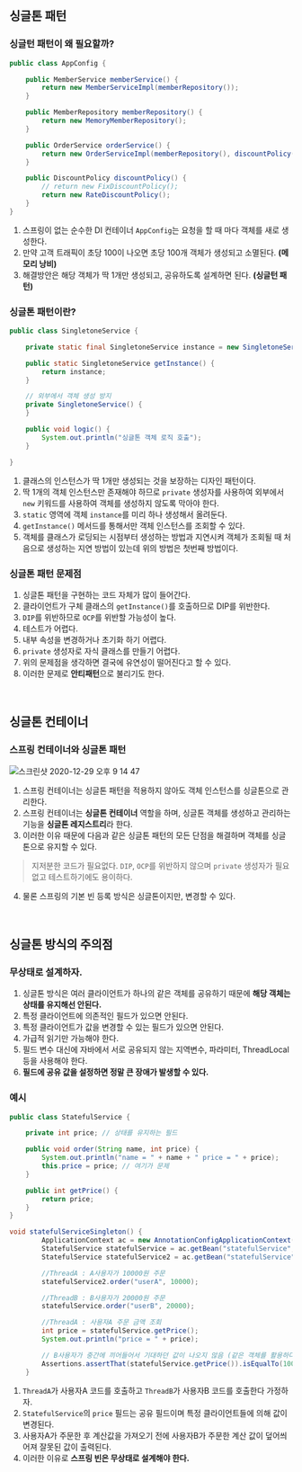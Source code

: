 ## 싱글톤 패턴 
### 싱글턴 패턴이 왜 필요할까? 
```java
public class AppConfig {

    public MemberService memberService() {
        return new MemberServiceImpl(memberRepository());
    }

    public MemberRepository memberRepository() {
        return new MemoryMemberRepository();
    }

    public OrderService orderService() {
        return new OrderServiceImpl(memberRepository(), discountPolicy());
    }

    public DiscountPolicy discountPolicy() {
        // return new FixDiscountPolicy();
        return new RateDiscountPolicy();
    }
}
```
1. 스프링이 없는 순수한 DI 컨테이너 `AppConfig`는 요청을 할 때 마다 객체를 새로 생성한다.
2. 만약 고객 트래픽이 초당 100이 나오면 초당 100개 객체가 생성되고 소멸된다. **(메모리 낭비)** 
3. 해결방안은 해당 객체가 딱 1개만 생성되고, 공유하도록 설계하면 된다. **(싱글턴 패턴)**

### 싱글톤 패턴이란?
```java
public class SingletoneService {

    private static final SingletoneService instance = new SingletoneService();

    public static SingletoneService getInstance() {
        return instance;
    }

    // 외부에서 객체 생성 방지
    private SingletoneService() {
    }

    public void logic() {
        System.out.println("싱글톤 객체 로직 호출");
    }

}
```
1. 클래스의 인스턴스가 딱 1개만 생성되는 것을 보장하는 디자인 패턴이다.
2. 딱 1개의 객체 인스턴스만 존재해야 하므로 `private` 생성자를 사용하여 외부에서 `new` 키워드를 사용하여 객체를 생성하지 않도록 막아야 한다.
3. `static` 영역에 객체 `instance`를 미리 하나 생성해서 올려둔다.
4. `getInstance()` 메서드를 통해서만 객체 인스턴스를 조회할 수 있다.
5. 객체를 클래스가 로딩되는 시점부터 생성하는 방법과 지연시켜 객체가 조회될 때 처음으로 생성하는 지연 방법이 있는데 위의 방법은 첫번째 방법이다.

### 싱글톤 패턴 문제점 
1. 싱글톤 패턴을 구현하는 코드 자체가 많이 들어간다.
2. 클라이언트가 구체 클래스의 `getInstance()`를 호출하므로 DIP를 위반한다.
3. `DIP`를 위반하므로 `OCP`를 위반할 가능성이 높다.
4. 테스트가 어렵다.
5. 내부 속성을 변경하거나 초기화 하기 어렵다.
6. `private` 생성자로 자식 클래스를 만들기 어렵다.
7. 위의 문제점을 생각하면 결국에 유연성이 떨어진다고 할 수 있다. 
8. 이러한 문제로 **안티패턴**으로 불리기도 한다.

<br/>

## 싱글톤 컨테이너 
### 스프링 컨테이너와 싱글톤 패턴
![스크린샷 2020-12-29 오후 9 14 47](https://user-images.githubusercontent.com/44944031/103283076-f120dd00-4a1a-11eb-9c15-bd92fc61298e.png)
1. 스프링 컨테이너는 싱글톤 패턴을 적용하지 않아도 객체 인스턴스를 싱글톤으로 관리한다.
2. 스프링 컨테이너는 **싱글톤 컨테이너** 역할을 하며, 싱글톤 객체를 생성하고 관리하는 기능을 **싱글톤 레지스트리**라 한다.
3. 이러한 이유 때문에 다음과 같은 싱글톤 패턴의 모든 단점을 해결하며 객체를 싱글톤으로 유지할 수 있다.
> 지저분한 코드가 필요없다.
> `DIP`, `OCP`를 위반하지 않으며 `private` 생성자가 필요없고 테스트하기에도 용이하다. 
4. 물론 스프링의 기본 빈 등록 방식은 싱글톤이지만, 변경할 수 있다.

<br/>

## 싱글톤 방식의 주의점
### 무상태로 설계하자. 
1. 싱글톤 방식은 여러 클라이언트가 하나의 같은 객체를 공유하기 때문에 **해당 객체는 상태를 유지해선 안된다.**
2. 특정 클라이언트에 의존적인 필드가 있으면 안된다.
3. 특정 클라이언트가 값을 변경할 수 있는 필드가 있으면 안된다.
4. 가급적 읽기만 가능해야 한다.
5. 필드 변수 대신에 자바에서 서로 공유되지 않는 지역변수, 파라미터, ThreadLocal 등을 사용해야 한다.
6. **필드에 공유 값을 설정하면 정말 큰 장애가 발생할 수 있다.**

### 예시 
``` java
public class StatefulService {

    private int price; // 상태를 유지하는 필드

    public void order(String name, int price) {
        System.out.println("name = " + name + " price = " + price);
        this.price = price; // 여기가 문제
    }

    public int getPrice() {
        return price;
    }
}

void statefulServiceSingleton() {
        ApplicationContext ac = new AnnotationConfigApplicationContext(TestConfig.class);
        StatefulService statefulService = ac.getBean("statefulService", StatefulService.class);
        StatefulService statefulService2 = ac.getBean("statefulService", StatefulService.class);

        //ThreadA : A사용자가 10000원 주문
        statefulService2.order("userA", 10000);

        //ThreadB : B사용자가 20000원 주문
        statefulService.order("userB", 20000);

        //ThreadA : 사용자A 주문 금액 조회
        int price = statefulService.getPrice();
        System.out.println("price = " + price);

        // B사용자가 중간에 끼어들어서 기대하던 값이 나오지 않음 (같은 객체를 활용하다보니..)
        Assertions.assertThat(statefulService.getPrice()).isEqualTo(10000);
    }
```
1. `ThreadA`가 사용자A 코드를 호출하고 `ThreadB`가 사용자B 코드를 호출한다 가정하자.
2. `StatefulService`의 `price` 필드는 공유 필드이며 특정 클라이언트들에 의해 값이 변경된다. 
3. 사용자A가 주문한 후 계산값을 가져오기 전에 사용자B가 주문한 계산 값이 덮어씌어져 잘못된 값이 출력된다.
4. 이러한 이유로 **스프링 빈은  무상태로 설계해야 한다.**


